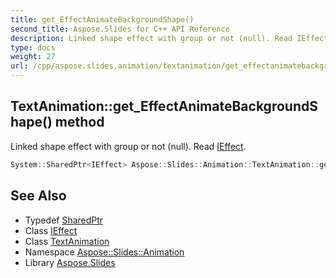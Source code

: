 ```yaml
---
title: get_EffectAnimateBackgroundShape()
second_title: Aspose.Slides for C++ API Reference
description: Linked shape effect with group or not (null). Read IEffect.
type: docs
weight: 27
url: /cpp/aspose.slides.animation/textanimation/get_effectanimatebackgroundshape/
---
```

## TextAnimation::get_EffectAnimateBackgroundShape() method


Linked shape effect with group or not (null). Read [IEffect](../../ieffect/).

```cpp
System::SharedPtr<IEffect> Aspose::Slides::Animation::TextAnimation::get_EffectAnimateBackgroundShape() override
```

## See Also

* Typedef [SharedPtr](../../system/sharedptr/)
* Class [IEffect](../ieffect/)
* Class [TextAnimation](./)
* Namespace [Aspose::Slides::Animation](../)
* Library [Aspose.Slides](../../)